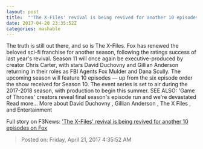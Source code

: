 ```yaml
---
layout: post
title:  "'The X-Files' revival is being revived for another 10 episodes on Fox"
date: 2017-04-20 23:35:52Z
categories: mashable
---
```


The truth is still out there, and so is The X-Files. Fox has renewed the beloved sci-fi franchise for another season, following the ratings success of last year's revival. Season 11 will once again be executive-produced by creator Chris Carter, with stars David Duchovny and Gillian Anderson returning in their roles as FBI Agents Fox Mulder and Dana Scully. The upcoming season will feature 10 episodes — up from the six episode order the show received for Season 10. The event series is set to air during the 2017-2018 season, with production to begin this summer. SEE ALSO: 'Game of Thrones' creators reveal final season's episode run and we're devastated Read more... More about David Duchovny , Gillian Anderson , The X Files , and Entertainment


Full story on F3News: ['The X-Files' revival is being revived for another 10 episodes on Fox](http://www.f3nws.com/n/mMHcX)

> Posted on: Friday, April 21, 2017 4:35:52 AM
